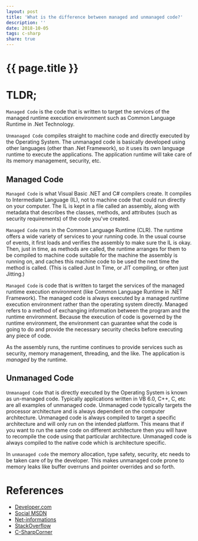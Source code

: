 ```yaml
---
layout: post
title: 'What is the difference between managed and unmanaged code?'
description: ''
date: 2018-10-05
tags: c-sharp
share: true
---
```


# {{ page.title }}

# TLDR;

`Managed Code` is the code that is written to target the services of the managed runtime execution environment such as Common Language Runtime in .Net Technology.

`Unmanaged Code` compiles straight to machine code and directly executed by the Operating System. The unmanaged code is basically developed using other languages (other than .Net Framework), so it uses its own language runtime to execute the applications. The application runtime will take care of its memory management, security, etc.

## Managed Code

`Managed Code` is what Visual Basic .NET and C# compilers create. It compiles to Intermediate Language (IL), not to machine code that could run directly on your computer. The IL is kept in a file called an assembly, along with metadata that describes the classes, methods, and attributes (such as security requirements) of the code you've created.

`Managed Code` runs in the Common Language Runtime (CLR). The runtime offers a wide variety of services to your running code. In the usual course of events, it first loads and verifies the assembly to make sure the IL is okay. Then, just in time, as methods are called, the runtime arranges for them to be compiled to machine code suitable for the machine the assembly is running on, and caches this machine code to be used the next time the method is called. (This is called Just In Time, or JIT compiling, or often just Jitting.)

`Managed Code` is code that is written to target the services of the managed runtime execution environment (like Common Language Runtime in .NET Framework). The managed code is always executed by a managed runtime execution environment rather than the operating system directly. Managed refers to a method of exchanging information between the program and the runtime environment. Because the execution of code is governed by the runtime environment, the environment can guarantee what the code is going to do and provide the necessary security checks before executing any piece of code.

As the assembly runs, the runtime continues to provide services such as security, memory management, threading, and the like. The application is _managed_ by the runtime.

## Unmanaged Code

`Unmanaged Code` that is directly executed by the Operating System is known as un-managed code. Typically applications written in VB 6.0, C++, C, etc are all examples of unmanaged code. Unmanaged code typically targets the processor architecture and is always dependent on the computer architecture. Unmanaged code is always compiled to target a specific architecture and will only run on the intended platform. This means that if you want to run the same code on different architecture then you will have to recompile the code using that particular architecture. Unmanaged code is always compiled to the native code which is architecture specific.

In `unmanaged code` the memory allocation, type safety, security, etc needs to be taken care of by the developer. This makes unmanaged code prone to memory leaks like buffer overruns and pointer overrides and so forth.

# References

-    [Developer.com](https://www.developer.com/net/cplus/article.php/2197621/Managed-Unmanaged-Native-What-Kind-of-Code-Is-This.htm)
-    [Social MSDN](https://social.msdn.microsoft.com/Forums/vstudio/en-US/a3e28547-4791-4394-b450-29c82cd70f70/managed-code-vs-unmanaged-code?forum=csharpgeneral)
-    [Net-informations](http://net-informations.com/faq/net/managed-code.htm)
-    [StackOverflow](https://stackoverflow.com/questions/334326/what-is-managed-unmanaged-code-in-c)
-    [C-SharpCorner](https://www.c-sharpcorner.com/uploadfile/puranindia/managed-code-and-unmanaged-code-in-net/)
